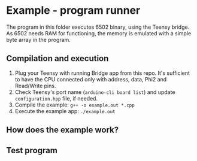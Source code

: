 # Example - program runner

The program in this folder executes 6502 binary, using the
Teensy bridge. As 6502 needs RAM for functioning, the memory
is emulated with a simple byte array in the program.

## Compilation and execution

1. Plug your Teensy with running Bridge app from this repo.
   It's sufficient to have the CPU connected only with address, data,
   Phi2 and Read/Write pins.
1. Check Teensy's port name (`arduino-cli board list`)
   and update `configuration.hpp` file, if needed.
1. Compile the example: `g++ -o example.out *.cpp`
1. Execute the example app: `./example.out`

## How does the example work?

## Test program
